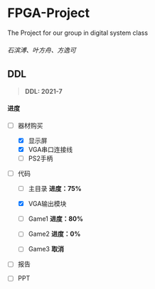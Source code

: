 # FPGA-Project
The Project for our group in digital system class
###### 石滨溥、叶方舟、方逸可

## DDL
> **DDL: 2021-7**
#### 进度
- [ ] 器材购买
  - [x] 显示屏
  - [x] VGA串口连接线
  - [ ] PS2手柄
- [ ] 代码
  - [ ] 主目录 **进度：75%**
  
  - [x] VGA输出模块
  
  - [ ] Game1 **进度：80%**
  
  - [ ] Game2 **进度：0%**
  
  - [ ] Game3 **取消**
- [ ] 报告
- [ ] PPT

